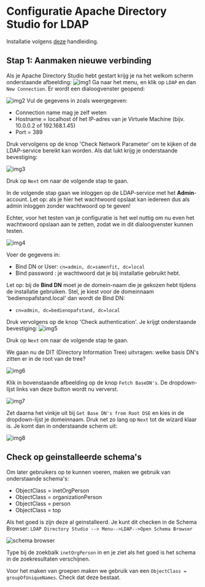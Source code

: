 # Configuratie Apache Directory Studio for LDAP

Installatie volgens [deze](https://directory.apache.org/studio/) handleiding.

## Stap 1: Aanmaken nieuwe verbinding
Als je Apache Directory Studio hebt gestart krijg je na het welkom scherm onderstaande afbeelding: 
![img1](images/config-apache-directory00.png)
Ga naar het menu, en klik op `LDAP` en dan `New Connection`. Er wordt een dialoogvenster geopend:

![img2](images/config-apache-directory01.png)
Vul de gegevens in zoals weergegeven:
  * Connection name mag je zelf weten
  * Hostname = localhost óf het IP-adres van je Virtuele Machine (bijv. 10.0.0.2 of 192.168.1.45)
  * Port = 389
  
Druk vervolgens op de knop 'Check Network Parameter' om te kijken of de LDAP-service bereikt kan worden. Als dat lukt krijg je onderstaande bevestiging: 

![img3](images/config-apache-directory02.png)

Druk op `Next` om naar de volgende stap te gaan. 


In de volgende stap gaan we inloggen op de LDAP-service met het **Admin**-account. Let op: als je hier het wachtwoord opslaat kan iedereen dus 
als admin inloggen zonder wachtwoord op te geven!

Echter, voor het testen van je configuratie is het wel nuttig om nu even het wachtwoord opslaan aan te zetten, zodat we in dit dialoogvenster kunnen testen.

![img4](images/config-apache-directory04a.png)

Voer de gegevens in:
  * Bind DN or User: `cn=admin, dc=samenfit, dc=local`
  * Bind password : je wachtwoord dat je bij installatie gebruikt hebt.
  
Let op: bij de **Bind DN**  moet je de domein-naam die je gekozen hebt tijdens de installatie gebruiken. Stel, je kiest voor de domeinnaam 'bedienopafstand.local' dan wordt de Bind DN:
  * `cn=admin, dc=bedienopafstand, dc=local`

Druk vervolgens op de knop 'Check authentication'. Je krijgt onderstaande bevestiging:
![img5](images/config-apache-directory04b.png)

Druk op `Next` om naar de volgende stap te gaan. 

We gaan nu de DIT (Directory Information Tree) uitvragen: welke basis DN's zitten er in de root van de tree? 

![img6](images/config-apache-directory05.png)

Klik in bovenstaande afbeelding op de knop `Fetch BaseDN's`. De dropdown-lijst links van deze button wordt nu ververst. 

![img7](images/config-apache-directory06.png)

Zet daarna het vinkje uit bij `Get Base DN's from Root DSE` en kies in de dropdown-lijst je domeinnaam. Druk net zo lang op `Next` tot de wizard klaar is. Je komt dan in onderstaande scherm uit:

![img8](images/config-apache-directory07.png)


## Check op geinstalleerde schema's
Om later gebruikers op te kunnen voeren, maken we gebruik van onderstaande schema's:
  * ObjectClass = inetOrgPerson
  * ObjectClass = organizationPerson
  * ObjectClass = person
  * ObjectClass = top
  
Als het goed is zijn deze al geinstalleerd. Je kunt dit checken in de Schema Browser: 
`LDAP Directory Studio --> Menu-->LDAP-->Open Schema Browser`

![schema browser](images/config-ldap-schema01.png)

Type bij de zoekbalk `inetOrgPerson` in en je ziet als het goed is het schema in de zoekresultaten verschijnen. 

Voor het maken van groepen maken we gebruik van een `ObjectClass = groupOfUniqueNames`.  Check dat deze bestaat.
